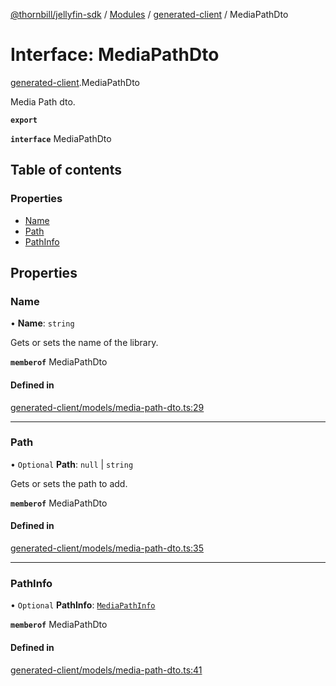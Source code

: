 [@thornbill/jellyfin-sdk](../README.md) / [Modules](../modules.md) / [generated-client](../modules/generated_client.md) / MediaPathDto

# Interface: MediaPathDto

[generated-client](../modules/generated_client.md).MediaPathDto

Media Path dto.

**`export`**

**`interface`** MediaPathDto

## Table of contents

### Properties

- [Name](generated_client.MediaPathDto.md#name)
- [Path](generated_client.MediaPathDto.md#path)
- [PathInfo](generated_client.MediaPathDto.md#pathinfo)

## Properties

### Name

• **Name**: `string`

Gets or sets the name of the library.

**`memberof`** MediaPathDto

#### Defined in

[generated-client/models/media-path-dto.ts:29](https://github.com/thornbill/jellyfin-sdk-typescript/blob/eb13db7/src/generated-client/models/media-path-dto.ts#L29)

___

### Path

• `Optional` **Path**: ``null`` \| `string`

Gets or sets the path to add.

**`memberof`** MediaPathDto

#### Defined in

[generated-client/models/media-path-dto.ts:35](https://github.com/thornbill/jellyfin-sdk-typescript/blob/eb13db7/src/generated-client/models/media-path-dto.ts#L35)

___

### PathInfo

• `Optional` **PathInfo**: [`MediaPathInfo`](index.api.MediaPathInfo.md)

**`memberof`** MediaPathDto

#### Defined in

[generated-client/models/media-path-dto.ts:41](https://github.com/thornbill/jellyfin-sdk-typescript/blob/eb13db7/src/generated-client/models/media-path-dto.ts#L41)
